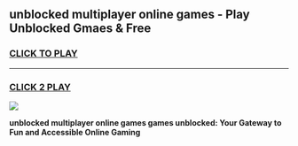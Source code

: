
## unblocked multiplayer online games - Play Unblocked Gmaes & Free
<h3>
<a href="https://premium.freeplayer.one?title=unblocked_multiplayer_online_games&ref=20F">CLICK TO PLAY</a></h3>
<hr>

<h3>
<a href="https://premium.freeplayer.one?title=unblocked_multiplayer_online_games&ref=20F">CLICK 2 PLAY</a>
  
</h3>

<a href="https://premium.freeplayer.one?title=unblocked_multiplayer_online_games&ref=20F/"><img src="https://clearcache.store/games.png"></a>


**unblocked multiplayer online games games unblocked: Your Gateway to Fun and Accessible Online Gaming**

